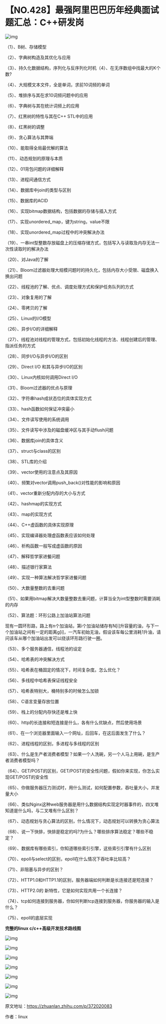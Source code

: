 # 【NO.428】最强阿里巴巴历年经典面试题汇总：C++研发岗

![img](https://pic1.zhimg.com/80/v2-8c0605f70d3c3cc20b6a6407525943d0_720w.webp)

（1）、B树、存储模型

（2）、字典树构造及其优化与应用

（3）、持久化数据结构，序列化与反序列化时机（4）、在无序数组中找最大的K个数?

（4）、大规模文本文件，全是单词，求前10词频的单词

（5）、堆排序与其在求10词频问题中的应用

（6）、字典树与其在统计词频上的应用

（7）、红黑树的特性与其在C++ STL中的应用

（8）、红黑树的调整

（9）、贪心算法与其弊端

（10）、能取得全局最优解的算法

（11）、动态规划的原理与本质

（12）、01背包问题的详细解释

（13）、进程间通信方式

（14）、数据库中join的类型与区别

（15）、数据库的ACID

（16）、实现bitmap数据结构，包括数据的存储与插入方式

（17）、实现unordered_map，键为string，value不限

（18）、实现unordered_map过程中的冲突解决办法

（19）、一串int型整数存放磁盘上的压缩存储方式，包括写入与读取及内存无法一次性读取时的解决办法

（20）、对Java的了解

（21）、Bloom过滤器处理大规模问题时的持久化，包括内存大小受限、磁盘换入换出问题

（22）、线程池的了解、优点、调度处理方式和保护任务队列的方式

（23）、对象复用的了解

（24）、零拷贝的了解

（25）、Linux的I/O模型

（26）、异步I/O的详细解释

（27）、线程池对线程的管理方式，包括初始化线程的方法、线程创建后的管理、指派任务的方式

（28）、同步I/O与异步I/O的区别

（29）、Direct I/O 和其与异步I/O的区别

（30）、Linux内核如何调用Direct I/O

（31）、Bloom过滤器的优点与原理

（32）、字符串hash成状态位的具体实现方式

（33）、hash函数如何保证冲突最小

（34）、文件读写使用的系统调用

（35）、文件读写中涉及的磁盘缓冲区与其手动flush问题

（36）、数据库join的具体含义

（37）、struct与class的区别

（38）、STL库的介绍

（39）、vector使用的注意点及其原因

（40）、频繁对vector调用push_back()对性能的影响和原因

（41）、vector重新分配内存的大小与方式

（42）、hashmap的实现方式

（43）、map的实现方式

（44）、C++虚函数的具体实现原理

（45）、实现编译器处理虚函数表应该如何处理

（46）、析构函数一般写成虚函数的原因

（47）、解释哲学家进餐问题

（48）、描述银行家算法

（49）、实现一种算法解决哲学家进餐问题

（50）、大数量整数的去重问题

（51）、如果用bitmap解决大数量整数去重问题，计算当全为int型整数时需要消耗的内存

（52）、算法题：环形公路上加油站算法问题

现有一圆环形路，路上有n个加油站，第i个加油站储存有N[i]升容量的油，与下一个加油站之间有一定的距离g[i]，一汽车初始无油，假设该车每公里消耗1升油，请问该车从哪个加油站出发可以绕该环形路行驶一圈。

（53）、多个服务器通信，线程池的设定

（54）、哈希表的冲突解决方式

（55）、哈希表在桶固定的情况下，时间复杂度。怎么优化？

（56）、多线程中哈希表保证线程安全

（57）、哈希表特别大，桶特别多的时候怎么加锁

（58）、C语言变量存放位置

（59）、栈上的分配内存快还是堆上快

（60）、http的长连接和短连接是什么，各有什么优缺点，然后使用场景

（61）、在一个浏览器里面输入一个网址，后回车，在这后面发生了什么？

（62）、进程线程的区别，多进程与多线程的区别

（63）、什么是生产者消费者模型？如果一个人洗碗，另一个人马上用碗，是生产者消费者模型吗？

（64）、GET/POST的区别，GET/POST的安全性问题，假如你来实现，你怎么实现GET/POST的安全性

（65）、你做服务器压力测试时，用什么测试，如何配置参数，吞吐量大小，并发量大小

（66）、类似Nginx这种web服务器是用什么数据结构实现定时器事件的，四叉堆知道是什么吗，与二叉堆有什么区别？

（67）、动态规划与贪心算法的区别，什么情况下，动态规划可以转换为贪心算法

（68）、说一下快排，快排是稳定的吗?为什么？哪些排序算法稳定？哪些不稳定？

（69）、数据库有哪些索引，你知道哪些索引引擎，这些索引引擎有什么区别

（70）、epoll与select的区别，epoll在什么情况下吞吐率比较高？

（71）、非阻塞与异步的区别？

（72）、HTTP1.0和HTTP1.1的区别，服务器端如何判断是长连接还是短连接？

（73）、HTTP2.0的 新特性，它是如何实现共用一个长连接？

（74）、tcp如何连接到服务器，你如何判断tcp连接到服务器，你服务器的输入是什么？

（75）、epoll的底层实现

**完整的linux c/c++高级开发技术路线图**

![img](https://pic2.zhimg.com/80/v2-dd61a798de3ebe741df54e9eb6da1a7d_720w.webp)

![img](https://pic2.zhimg.com/80/v2-b7bf75892f81a3ee5a9ad3b9c0f9f4e1_720w.webp)

![img](https://pic1.zhimg.com/80/v2-6a3a9de5f37c74528accdb5b84728034_720w.webp)

![img](https://pic4.zhimg.com/80/v2-522e78c886f5121c08990e57e9cd2b3b_720w.webp)

![img](https://pic3.zhimg.com/80/v2-82b0ac03ee96fa62235d85bbc6fbb242_720w.webp)

![img](https://pic2.zhimg.com/80/v2-d84edf93cf10529900617d85c19eda49_720w.webp)

![img](https://pic4.zhimg.com/80/v2-50cc437d64513556a447ad9b64591c83_720w.webp)

原文地址：https://zhuanlan.zhihu.com/p/372020083

作者：linux